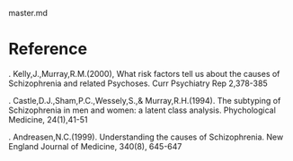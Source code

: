 master.md
# Reference
. Kelly,J.,Murray,R.M.(2000), What risk factors tell us about the causes of Schizophrenia and related Psychoses. Curr Psychiatry Rep 2,378-385

. Castle,D.J.,Sham,P.C.,Wessely,S.,& Murray,R.H.(1994). The subtyping of Schizophrenia in men and women: a latent class analysis. Phychological Medicine, 24(1),41-51

. Andreasen,N.C.(1999). Understanding the causes of Schizophrenia. New England Journal of Medicine, 340(8), 645-647
